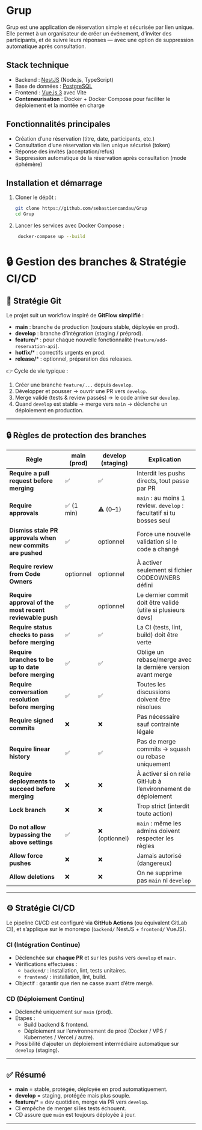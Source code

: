 # Grup

Grup est une application de réservation simple et sécurisée par lien unique.  
Elle permet à un organisateur de créer un événement, d’inviter des participants, et de suivre leurs réponses — avec une option de suppression automatique après consultation.

## Stack technique

- Backend : [NestJS](https://nestjs.com/) (Node.js, TypeScript)
- Base de données : [PostgreSQL](https://www.postgresql.org/)
- Frontend : [Vue.js 3](https://vuejs.org/) avec Vite
- **Conteneurisation** : Docker + Docker Compose pour faciliter le déploiement et la montée en charge  

## Fonctionnalités principales

- Création d’une réservation (titre, date, participants, etc.)
- Consultation d’une réservation via lien unique sécurisé (token)
- Réponse des invités (acceptation/refus)
- Suppression automatique de la réservation après consultation (mode éphémère)

## Installation et démarrage

1. Cloner le dépôt :
   ```bash
   git clone https://github.com/sebastiencandau/Grup
   cd Grup

2. Lancer les services avec Docker Compose :
   ```bash
    docker-compose up --build

# 🔒 Gestion des branches & Stratégie CI/CD

## 🌱 Stratégie Git

Le projet suit un workflow inspiré de **GitFlow simplifié** :

- **main** : branche de production (toujours stable, déployée en prod).
- **develop** : branche d’intégration (staging / préprod).
- **feature/*** : pour chaque nouvelle fonctionnalité (`feature/add-reservation-api`).
- **hotfix/*** : correctifs urgents en prod.
- **release/*** : optionnel, préparation des releases.

👉 Cycle de vie typique :
1. Créer une branche `feature/...` depuis `develop`.
2. Développer et pousser → ouvrir une PR vers `develop`.
3. Merge validé (tests & review passés) → le code arrive sur `develop`.
4. Quand `develop` est stable → merge vers `main` → déclenche un déploiement en production.

---

## 🔒 Règles de protection des branches

| Règle                                                                 | main (prod) | develop (staging) | Explication                                                                 |
|----------------------------------------------------------------------|-------------|-------------------|-----------------------------------------------------------------------------|
| **Require a pull request before merging**                             | ✅           | ✅                 | Interdit les pushs directs, tout passe par PR                               |
| **Require approvals**                                                 | ✅ (1 min)  | ⚠️ (0–1)          | `main` : au moins 1 review. `develop` : facultatif si tu bosses seul        |
| **Dismiss stale PR approvals when new commits are pushed**            | ✅           | optionnel          | Force une nouvelle validation si le code a changé                           |
| **Require review from Code Owners**                                   | optionnel   | optionnel          | À activer seulement si fichier CODEOWNERS défini                            |
| **Require approval of the most recent reviewable push**               | ✅           | optionnel          | Le dernier commit doit être validé (utile si plusieurs devs)                |
| **Require status checks to pass before merging**                      | ✅           | ✅                 | La CI (tests, lint, build) doit être verte                                  |
| **Require branches to be up to date before merging**                  | ✅           | ✅                 | Oblige un rebase/merge avec la dernière version avant merge                 |
| **Require conversation resolution before merging**                    | ✅           | ✅                 | Toutes les discussions doivent être résolues                                |
| **Require signed commits**                                            | ❌           | ❌                 | Pas nécessaire sauf contrainte légale                                       |
| **Require linear history**                                            | ✅           | ✅                 | Pas de merge commits → squash ou rebase uniquement                         |
| **Require deployments to succeed before merging**                     | ❌           | ❌                 | À activer si on relie GitHub à l’environnement de déploiement               |
| **Lock branch**                                                       | ❌           | ❌                 | Trop strict (interdit toute action)                                         |
| **Do not allow bypassing the above settings**                         | ✅           | ❌ (optionnel)     | `main` : même les admins doivent respecter les règles                       |
| **Allow force pushes**                                                | ❌           | ❌                 | Jamais autorisé (dangereux)                                                 |
| **Allow deletions**                                                   | ❌           | ❌                 | On ne supprime pas `main` ni `develop`                                      |

---

## ⚙️ Stratégie CI/CD

Le pipeline CI/CD est configuré via **GitHub Actions** (ou équivalent GitLab CI), et s’applique sur le monorepo (`backend/` NestJS + `frontend/` VueJS).

### CI (Intégration Continue)
- Déclenchée sur **chaque PR** et sur les pushs vers `develop` et `main`.
- Vérifications effectuées :
  - `backend/` : installation, lint, tests unitaires.
  - `frontend/` : installation, lint, build.
- Objectif : garantir que rien ne casse avant d’être mergé.

### CD (Déploiement Continu)
- Déclenché uniquement sur `main` (prod).
- Étapes :
  - Build backend & frontend.
  - Déploiement sur l’environnement de prod (Docker / VPS / Kubernetes / Vercel / autre).
- Possibilité d’ajouter un déploiement intermédiaire automatique sur `develop` (staging).

---

## ✅ Résumé

- **main** = stable, protégée, déployée en prod automatiquement.  
- **develop** = staging, protégée mais plus souple.  
- **feature/*** = dev quotidien, merge via PR vers `develop`.  
- CI empêche de merger si les tests échouent.  
- CD assure que `main` est toujours déployée à jour.  

---

